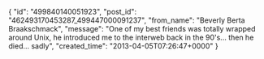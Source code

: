  {
   "id": "499840140051923",
   "post_id": "462493170453287_499447000091237",
   "from_name": "Beverly Berta Braakschmack",
   "message": "One of my best friends was totally wrapped around Unix, he introduced me to the interweb back in the 90's... then he died... sadly",
   "created_time": "2013-04-05T07:26:47+0000"
 }
